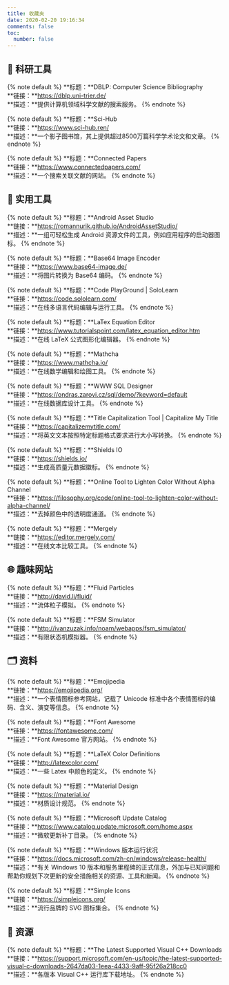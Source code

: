 ```yaml
---
title: 收藏夹
date: 2020-02-20 19:16:34
comments: false
toc:
  number: false
---
```

## 🔬 科研工具

{% note default %}
**标题：**DBLP: Computer Science Bibliography<br/>
**链接：**https://dblp.uni-trier.de/<br/>
**描述：**提供计算机领域科学文献的搜索服务。
{% endnote %}

{% note default %}
**标题：**Sci-Hub<br/>
**链接：**https://www.sci-hub.ren/<br/>
**描述：**一个影子图书馆，其上提供超过8500万篇科学学术论文和文章。
{% endnote %}

{% note default %}
**标题：**Connected Papers<br/>
**链接：**https://www.connectedpapers.com/<br/>
**描述：**一个搜索关联文献的网站。
{% endnote %}

## 🧰 实用工具

{% note default %}
**标题：**Android Asset Studio<br/>
**链接：**https://romannurik.github.io/AndroidAssetStudio/<br/>
**描述：**一组可轻松生成 Android 资源文件的工具，例如应用程序的启动器图标。
{% endnote %}

{% note default %}
**标题：**Base64 Image Encoder<br/>
**链接：**https://www.base64-image.de/<br/>
**描述：**将图片转换为 Base64 编码。
{% endnote %}

{% note default %}
**标题：**Code PlayGround | SoloLearn<br/>
**链接：**https://code.sololearn.com/<br/>
**描述：**在线多语言代码编辑与运行工具。
{% endnote %}

{% note default %}
**标题：**LaTex Equation Editor<br/>
**链接：**https://www.tutorialspoint.com/latex_equation_editor.htm<br/>
**描述：**在线 LaTeX 公式图形化编辑器。
{% endnote %}

{% note default %}
**标题：**Mathcha<br/>
**链接：**https://www.mathcha.io/<br/>
**描述：**在线数学编辑和绘图工具。
{% endnote %}

{% note default %}
**标题：**WWW SQL Designer<br/>
**链接：**https://ondras.zarovi.cz/sql/demo/?keyword=default<br/>
**描述：**在线数据库设计工具。
{% endnote %}

{% note default %}
**标题：**Title Capitalization Tool | Capitalize My Title<br/>
**链接：**https://capitalizemytitle.com/<br/>
**描述：**将英文文本按照特定标题格式要求进行大小写转换。
{% endnote %}

{% note default %}
**标题：**Shields IO<br/>
**链接：**https://shields.io/<br/>
**描述：**生成高质量元数据徽标。
{% endnote %}

{% note default %}
**标题：**Online Tool to Lighten Color Without Alpha Channel<br/>
**链接：**https://filosophy.org/code/online-tool-to-lighten-color-without-alpha-channel/<br/>
**描述：**去掉颜色中的透明度通道。
{% endnote %}

{% note default %}
**标题：**Mergely<br/>
**链接：**https://editor.mergely.com/<br/>
**描述：**在线文本比较工具。
{% endnote %}

## 🌐 趣味网站

{% note default %}
**标题：**Fluid Particles<br/>
**链接：**http://david.li/fluid/<br/>
**描述：**流体粒子模拟。
{% endnote %}

{% note default %}
**标题：**FSM Simulator<br/>
**链接：**http://ivanzuzak.info/noam/webapps/fsm_simulator/<br/>
**描述：**有限状态机模拟器。
{% endnote %}

## 🗂️ 资料

{% note default %}
**标题：**Emojipedia<br/>
**链接：**https://emojipedia.org/<br/>
**描述：**一个表情图标参考网站，记载了 Unicode 标准中各个表情图标的编码、含义、演变等信息。
{% endnote %}

{% note default %}
**标题：**Font Awesome<br/>
**链接：**https://fontawesome.com/<br/>
**描述：**Font Awesome 官方网站。
{% endnote %}

{% note default %}
**标题：**LaTeX Color Definitions<br/>
**链接：**http://latexcolor.com/<br/>
**描述：**一些 Latex 中颜色的定义。
{% endnote %}

{% note default %}
**标题：**Material Design<br/>
**链接：**https://material.io/<br/>
**描述：**材质设计规范。
{% endnote %}

{% note default %}
**标题：**Microsoft Update Catalog<br/>
**链接：**https://www.catalog.update.microsoft.com/home.aspx<br/>
**描述：**微软更新补丁目录。
{% endnote %}

{% note default %}
**标题：**Windows 版本运行状况<br/>
**链接：**https://docs.microsoft.com/zh-cn/windows/release-health/<br/>
**描述：**有关 Windows 10 版本和服务里程碑的正式信息，外加与已知问题和帮助你规划下次更新的安全措施相关的资源、工具和新闻。
{% endnote %}

{% note default %}
**标题：**Simple Icons<br/>
**链接：**https://simpleicons.org/<br/>
**描述：**流行品牌的 SVG 图标集合。
{% endnote %}

## 📀 资源

{% note default %}
**标题：**The Latest Supported Visual C++ Downloads<br/>
**链接：**https://support.microsoft.com/en-us/topic/the-latest-supported-visual-c-downloads-2647da03-1eea-4433-9aff-95f26a218cc0<br/>
**描述：**各版本 Visual C++ 运行库下载地址。
{% endnote %}
